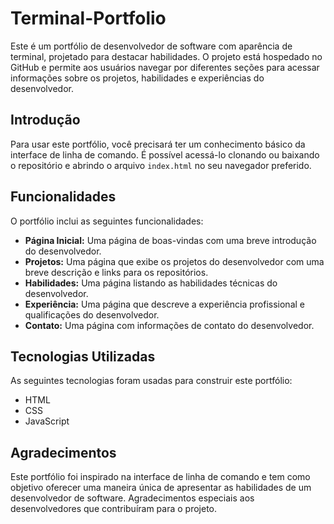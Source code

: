 # Terminal-Portfolio  
Este é um portfólio de desenvolvedor de software com aparência de terminal, projetado para destacar habilidades. O projeto está hospedado no GitHub e permite aos usuários navegar por diferentes seções para acessar informações sobre os projetos, habilidades e experiências do desenvolvedor.  

## Introdução  
Para usar este portfólio, você precisará ter um conhecimento básico da interface de linha de comando. É possível acessá-lo clonando ou baixando o repositório e abrindo o arquivo `index.html` no seu navegador preferido.  

## Funcionalidades  
O portfólio inclui as seguintes funcionalidades:  

- **Página Inicial:** Uma página de boas-vindas com uma breve introdução do desenvolvedor.  
- **Projetos:** Uma página que exibe os projetos do desenvolvedor com uma breve descrição e links para os repositórios.  
- **Habilidades:** Uma página listando as habilidades técnicas do desenvolvedor.  
- **Experiência:** Uma página que descreve a experiência profissional e qualificações do desenvolvedor.  
- **Contato:** Uma página com informações de contato do desenvolvedor.  

## Tecnologias Utilizadas  
As seguintes tecnologias foram usadas para construir este portfólio:  

- HTML  
- CSS  
- JavaScript
  
## Agradecimentos  
Este portfólio foi inspirado na interface de linha de comando e tem como objetivo oferecer uma maneira única de apresentar as habilidades de um desenvolvedor de software. Agradecimentos especiais aos desenvolvedores que contribuíram para o projeto.

